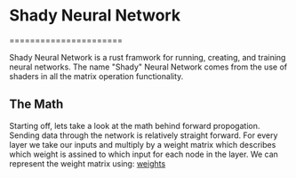 # Shady Neural Network
======================

Shady Neural Network is a rust framwork for running, creating, and training
neural networks. The name "Shady" Neural Network comes from the use of shaders
in all the matrix operation functionality.

## The Math
Starting off, lets take a look at the math behind forward propogation. Sending
data through the network is relatively straight forward. For every layer we
take our inputs and multiply by a weight matrix which describes which weight
is assined to which input for each node in the layer. We can represent the weight matrix using:
[weights](/images/weights.png)
